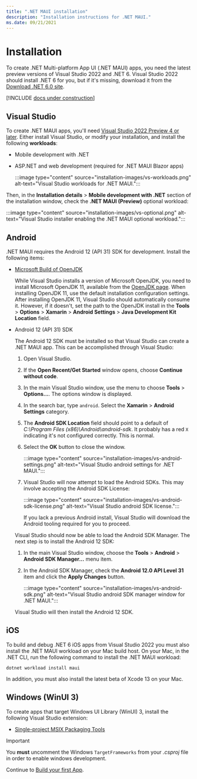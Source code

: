 ```yaml
---
title: ".NET MAUI installation"
description: "Installation instructions for .NET MAUI."
ms.date: 09/21/2021
---
```


# Installation

To create .NET Multi-platform App UI (.NET MAUI) apps, you need the latest preview versions of Visual Studio 2022 and .NET 6. Visual Studio 2022 should install .NET 6 for you, but if it's missing, download it from the [Download .NET 6.0 site](https://dotnet.microsoft.com/download/dotnet/6.0).

[!INCLUDE [docs under construction](~/includes/preview-note.md)]

## Visual Studio

To create .NET MAUI apps, you'll need [Visual Studio 2022 Preview 4 or later](https://visualstudio.microsoft.com/vs/preview/vs2022/). Either install Visual Studio, or modify your installation, and install the following **workloads**:

- Mobile development with .NET
- ASP.NET and web development (required for .NET MAUI Blazor apps)

  :::image type="content" source="installation-images/vs-workloads.png" alt-text="Visual Studio workloads for .NET MAUI.":::

Then, in the **Installation details** > **Mobile development with .NET** section of the installation window, check the **.NET MAUI (Preview)** optional workload:

:::image type="content" source="installation-images/vs-optional.png" alt-text="Visual Studio installer enabling the .NET MAUI optional workload.":::

## Android

.NET MAUI requires the Android 12 (API 31) SDK for development. Install the following items:

- [Microsoft Build of OpenJDK](https://www.microsoft.com/openjdk)

  While Visual Studio installs a version of Microsoft OpenJDK, you need to install Microsoft OpenJDK 11, available from the [OpenJDK page](https://www.microsoft.com/openjdk). When installing OpenJDK 11, use the default installation configuration settings. After installing OpenJDK 11, Visual Studio should automatically consume it. However, if it doesn't, set the path to the OpenJDK install in the **Tools** > **Options** > **Xamarin** > **Android Settings** > **Java Development Kit Location** field.

- Android 12 (API 31) SDK

  The Android 12 SDK must be installed so that Visual Studio can create a .NET MAUI app. This can be accomplished through Visual Studio:

  01. Open Visual Studio.
  01. If the **Open Recent/Get Started** window opens, choose **Continue without code**.
  01. In the main Visual Studio window, use the menu to choose **Tools** > **Options...**. The options window is displayed.
  01. In the search bar, type `android`. Select the **Xamarin** > **Android Settings** category.
  01. The **Android SDK Location** field should point to a default of _C:\Program Files (x86)\Android\android-sdk_. It probably has a red `X` indicating it's not configured correctly. This is normal.
  01. Select the **OK** button to close the window.

      :::image type="content" source="installation-images/vs-android-settings.png" alt-text="Visual Studio android settings for .NET MAUI.":::

  01. Visual Studio will now attempt to load the Android SDKs. This may involve accepting the Android SDK License:

      :::image type="content" source="installation-images/vs-android-sdk-license.png" alt-text="Visual Studio android SDK license.":::

      If you lack a previous Android install, Visual Studio will download the Android tooling required for you to proceed.

  Visual Studio should now be able to load the Android SDK Manager. The next step is to install the Android 12 SDK:

  01. In the main Visual Studio window, choose the **Tools** > **Android** > **Android SDK Manager...** menu item.
  01. In the Android SDK Manager, check the **Android 12.0 API Level 31** item and click the **Apply Changes** button.

      :::image type="content" source="installation-images/vs-android-sdk.png" alt-text="Visual Studio android SDK manager window for .NET MAUI.":::

  Visual Studio will then install the Android 12 SDK.

## iOS

To build and debug .NET 6 iOS apps from Visual Studio 2022 you must also install the .NET MAUI workload on your Mac build host. On your Mac, in the .NET CLI, run the following command to install the .NET MAUI workload:

```dotnetcli
dotnet workload install maui
```

In addition, you must also install the latest beta of Xcode 13 on your Mac.

## Windows (WinUI 3)

To create apps that target Windows UI Library (WinUI) 3, install the following Visual Studio extension:

- [Single-project MSIX Packaging Tools](https://marketplace.visualstudio.com/items?itemName=ProjectReunion.MicrosoftSingleProjectMSIXPackagingToolsDev17)

> [!IMPORTANT]
> You **must** uncomment the Windows `TargetFrameworks` from your _.csproj_ file in order to enable windows development.

Continue to [Build your first App](first-app.md).
